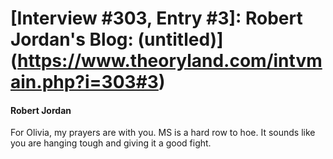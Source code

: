 # [Interview #303, Entry #3]: Robert Jordan's Blog: (untitled)](https://www.theoryland.com/intvmain.php?i=303#3)

#### Robert Jordan

For Olivia, my prayers are with you. MS is a hard row to hoe. It sounds like you are hanging tough and giving it a good fight.

